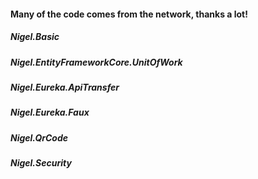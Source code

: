 #### Many of the code comes from the network, thanks a lot!

##### Nigel.Basic
##### Nigel.EntityFrameworkCore.UnitOfWork
##### Nigel.Eureka.ApiTransfer
##### Nigel.Eureka.Faux  
##### Nigel.QrCode
##### Nigel.Security